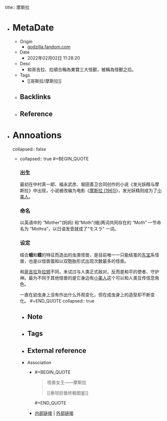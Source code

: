 title::  摩斯拉

- # MetaDate
	- Origin
		- [godzilla.fandom.com](https://godzilla.fandom.com/zh/wiki/%E6%91%A9%E6%96%AF%E6%8B%89)
	- Date
		- 2022年02月02日 11:28:20
	- Desc
		- 和哥吉拉、拉頓合稱為東寶三大怪獸，被稱為怪獸之后。
	- Tags
		- [[哥斯拉/摩斯拉]]
	- Backlinks
		-
	- Reference
		-
- # Annoations
  
  collapsed:: false
	- collapsed:: true
	  #+BEGIN_QUOTE
	    ### 出生
	  
	  最初在中村真一郎、福永武彦、堀田善卫合同创作的小说《发光妖精与摩斯拉》中出现，小说被改编为电影《[摩斯拉 (1961)](https://godzilla.fandom.com/zh/wiki/%E6%91%A9%E6%96%AF%E6%8B%89(1961))》，发光妖精则成为了[小美人](https://godzilla.fandom.com/zh/wiki/%E5%B0%8F%E7%BE%8E%E4%BA%BA)。
	  
	  ### 命名
	  
	  以英语中的 “Mother”(妈妈) 和“Moth”(蛾)两词共同存在的 “Moth” 一节命名为 “Mothra”，以日语发音就成了“モスラ” 一词。
	  
	  ### 设定
	  
	  结合**蛾**和**蝶**的特征而造出的虫类怪兽，是目前唯一一只能结茧的[东宝](https://godzilla.fandom.com/zh/wiki/%E6%9D%B1%E5%AF%B6)系怪兽，也是以怪兽蛋和以双胞胎形式出现次数最多的怪兽。
	  
	  和[哥吉拉](https://godzilla.fandom.com/zh/wiki/%E5%93%A5%E5%90%89%E6%8B%89)及[拉顿](https://godzilla.fandom.com/zh/wiki/%E6%8B%89%E9%A0%93)不同，未试过与人类正式敌对，反而是和平的使者、守护神。最为不同于其他怪兽的是它身边有[小美人](https://godzilla.fandom.com/zh/wiki/%E5%B0%8F%E7%BE%8E%E4%BA%BA)这个可以和人类互传信息角色。
	  
	  一直在幼虫身上没有作出什么外观变化，但在成虫身上的造型却不断变化。 
	    #+END_QUOTE
	    collapsed:: true
		- Note
			-
		- Tags
			-
		- External reference
			-
		- Association
			- #+BEGIN_QUOTE
			    > 怪兽女王——摩斯拉
			  > 
			  > [[泰坦巨兽终极图鉴]]
			  
			  #+END_QUOTE
			- [内部链接](<http://localhost:7026/reading/2297?title=摩斯拉#id=1643772500700>) |  [外部链接](<https://simpread.pro/@kenshin/reading/2297?title=摩斯拉#id=1643772500700>)